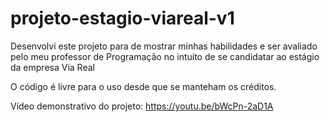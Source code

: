 # projeto-estagio-viareal-v1
Desenvolvi este projeto para de mostrar minhas habilidades e ser avaliado pelo meu professor de Programação no intuito de se candidatar ao estágio da empresa Via Real

O código é livre para o uso desde que se manteham os créditos.

Vídeo demonstrativo do projeto: https://youtu.be/bWcPn-2aD1A
